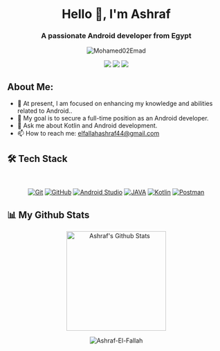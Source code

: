 <h1 align="center">Hello 👋, I'm Ashraf</h1>
<h3 align="center">A passionate Android developer from Egypt</h3>
<p align="center"> <img src="https://komarev.com/ghpvc/?username=BreadcrumbsAshraf-El-Fallah&label=Profile%20views&color=0e75b6&style=flat" alt="Mohamed02Emad" />
  
<p align="center">
<a href="mailto:elfallahashraf44@gmail.com"title="Gmail"><img src="https://img.shields.io/badge/gmail-%23F05033.svg?style=for-the-badge&logo=gmail&logoColor=white"/></a>  
<a href="https://www.linkedin.com/in/ashraf-el-fallah-080204234/" title="LinkedIn"><img src="https://img.shields.io/badge/linkedin-%230077B5.svg?style=for-the-badge&logo=linkedin&logoColor=white"/></a>
<a href="https://t.me/Ashraf_El_Fallah" title="telegram"><img src="https://img.shields.io/badge/telegram-%230077B5.svg?style=for-the-badge&logo=telegram&logoColor=white"/></a>
</p>

## About Me:
- 🔭 At present, I am focused on enhancing my knowledge and abilities related to Android..
- 👯 My goal is to secure a full-time position as an Android developer.
- 💬 Ask me about Kotlin and Android development.
- 📫 How to reach me: elfallahashraf44@gmail.com

## 🛠 Tech Stack
<br>
<p align="center">
<a href="https://git-scm.com/" title="Git"><img src="https://img.shields.io/badge/git-%23F05033.svg?style=for-the-badge&logo=git&logoColor=white" alt="Git"></a>
<a href="https://github.com/" title="GitHub"><img src="https://img.shields.io/badge/github-%23121011.svg?style=for-the-badge&logo=github&logoColor=white" alt="GitHub"></a>
<a href="https://developer.android.com/studio" title="Android Studio"><img src="https://img.shields.io/badge/android%20Studio-%23999120.svg?style=for-the-badge&logo=android-studio&logoColor=white" alt="Android Studio "></a>
<a href="" title="JAVA"><img src="https://img.shields.io/badge/Java-ED8B00?style=for-the-badge&logo=java&logoColor=white" alt="JAVA"></a>
<a href="" title="Kotlin"><img src="https://img.shields.io/badge/kotlin-BE93D4?style=for-the-badge&logo=kotlin&logoColor=white" alt="Kotlin"></a>
<a href="" title="Postman"><img src="https://img.shields.io/badge/Postman-ED8B00?style=for-the-badge&logo=postman&logoColor=white" alt="Postman"></a>
</p>

## 📊 My Github Stats
<p align="center">
  <a href="https://github.com/anuraghazra/github-readme-stats">
    <img alt="Ashraf's Github Stats" src="https://github-readme-stats.vercel.app/api?username=Ashraf-El-Fallah&show_icons=true&count_private=true&locale=en&theme=tokyonight&layout=compact" height="230px"/>
  </a>
</p>

<p align="center">
  <img src="https://github-readme-streak-stats.herokuapp.com/?user=Ashraf-El-Fallah&theme=tokyonight_duo" alt="Ashraf-El-Fallah"/>
</p>

<!--
//most used languages
<p align="center">
  <img src="https://github-readme-stats.vercel.app/api/top-langs?username=Ashraf-El-Fallah&langs_count=10&show_icons=true&locale=en&theme=tokyonight" alt="Ashraf-El-Fallah" height="200px"/>
</p>
-->

<!--**Ashraf-El-Fallah/Ashraf-El-Fallah** is a ✨ _special_ ✨ repository because its `README.md` (this file) appears on your GitHub profile.
Here are some ideas to get you started:
- 🔭 I’m currently working on ...
- 🌱 I’m currently learning ...
- 👯 I’m looking to collaborate on ...
- 🤔 I’m looking for help with ...
- 💬 Ask me about ...
- 📫 How to reach me: ...
- 😄 Pronouns: ...
- ⚡ Fun fact: ...
-->
